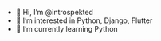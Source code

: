 - 👋 Hi, I’m @introspekted
- 👀 I’m interested in Python, Django, Flutter
- 🌱 I’m currently learning Python

<!---
@
--->
